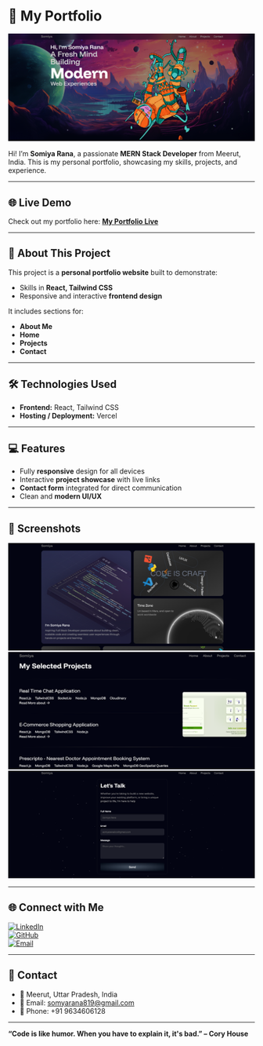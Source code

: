 # 💼 My Portfolio

![Portfolio Banner](Banner.png) <!-- Optional banner image -->

Hi! I’m **Somiya Rana**, a passionate **MERN Stack Developer** from Meerut, India. This is my personal portfolio, showcasing my skills, projects, and experience.  

---

## 🌐 Live Demo
Check out my portfolio here: [**My Portfolio Live**](https://my-beautiful-portfolio-phi.vercel.app/)

---

## 🚀 About This Project
This project is a **personal portfolio website** built to demonstrate:
- Skills in **React, Tailwind CSS**  
- Responsive and interactive **frontend design**  


It includes sections for:
- **About Me**  
- **Home**  
- **Projects**  
- **Contact**  

---

## 🛠️ Technologies Used
- **Frontend:** React, Tailwind CSS
- **Hosting / Deployment:** Vercel  


---

## 💻 Features
- Fully **responsive** design for all devices  
- Interactive **project showcase** with live links  
- **Contact form** integrated for direct communication  
- Clean and **modern UI/UX**  

---

## 📸 Screenshots
<!-- Add screenshots inside `images` folder -->
![About Me ](About.png)
![Projects](Projects.png)
![Contact](Contact.png)

---

## 🌐 Connect with Me
[![LinkedIn](https://img.shields.io/badge/LinkedIn-0A66C2?style=for-the-badge&logo=linkedin&logoColor=white)](https://www.linkedin.com/in/somiya-rana-b35152255/)  
[![GitHub](https://img.shields.io/badge/GitHub-100000?style=for-the-badge&logo=github&logoColor=white)](https://github.com/SomiyaRana)  
[![Email](https://img.shields.io/badge/Email-D14836?style=for-the-badge&logo=gmail&logoColor=white)](mailto:somyarana819@gmail.com)

---

## 📌 Contact
- 📍 Meerut, Uttar Pradesh, India  
- 📧 Email: somyarana819@gmail.com  
- 📱 Phone: +91 9634606128  

---

**“Code is like humor. When you have to explain it, it's bad.” – Cory House**
